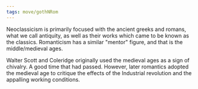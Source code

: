 ```yaml
---
tags: move/gothNRom 
---
```


Neoclassicism is primarily focused with the ancient greeks and romans, what we call antiquity, as well as their works which came to be known as the classics. Romanticism has a similar "mentor" figure, and that is the middle/medieval ages. 

Walter Scott and Coleridge originally used the medieval ages as a sign of chivalry. A good time that had passed. However, later romantics adopted the medieval age to critique the effects of the Industrial revolution and the appalling working conditions.